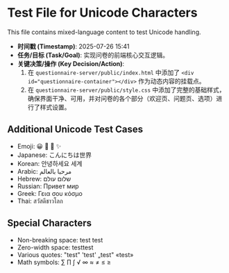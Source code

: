 # Test File for Unicode Characters

This file contains mixed-language content to test Unicode handling.

- **时间戳 (Timestamp)**: 2025-07-26 15:41
- **任务/目标 (Task/Goal)**: 实现问卷的前端核心交互逻辑。
- **关键决策/操作 (Key Decision/Action)**:
    1.  在 `questionnaire-server/public/index.html` 中添加了 `<div id="questionnaire-container"></div>` 作为动态内容的挂载点。
    2.  在 `questionnaire-server/public/style.css` 中添加了完整的基础样式，确保界面干净、可用，并对问卷的各个部分（欢迎页、问题页、选项）进行了样式设置。

## Additional Unicode Test Cases

- Emoji: 😀 🎉 🚀 ✨
- Japanese: こんにちは世界
- Korean: 안녕하세요 세계
- Arabic: مرحبا بالعالم
- Hebrew: שלום עולם
- Russian: Привет мир
- Greek: Γεια σου κόσμο
- Thai: สวัสดีชาวโลก

## Special Characters

- Non-breaking space: test test
- Zero-width space: test​test
- Various quotes: "test" 'test' „test" «test»
- Math symbols: ∑ ∏ ∫ √ ∞ ≈ ≠ ≤ ≥
